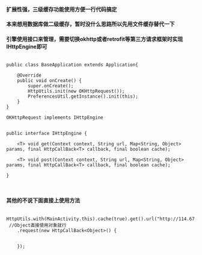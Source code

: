 #### 扩展性强，三级缓存功能使用方便一行代码搞定
#### 本来想用数据库做二级缓存，暂时没什么思路所以先用文件缓存替代一下
#### 引擎使用接口来管理，需要切换okhttp或者retrofit等第三方请求框架时实现IHttpEngine即可

```

public class BaseApplication extends Application{

    @Override
    public void onCreate() {
        super.onCreate();
        HttpUtils.init(new OKHttpRequest());
        PreferencesUtil.getInstance().init(this);
    }
}

OKHttpRequest implements IHttpEngine


public interface IHttpEngine {

    <T> void get(Context context, String url, Map<String, Object> params, final HttpCallBack<T> callback, final boolean cache);

    <T> void post(Context context, String url, Map<String, Object> params, final HttpCallBack<T> callback, final boolean cache);

}



```
#### 其他的不说下面直接上使用方法

```
 HttpUtils.with(MainActivity.this).cache(true).get().url("http://114.67.129.197:8080/mmall/user/login2.do?").params(map)
 //Object直接使用对象就行
    .request(new HttpCallBack<Object>() {
                        
                        
    });
```

